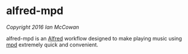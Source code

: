 # alfred-mpd

*Copyright 2016 Ian McCowan*  

alfred-mpd is an [Alfred](http://www.alfredapp.com/) workflow designed to make
playing music using [mpd](https://www.musicpd.org) extremely quick and convenient.
